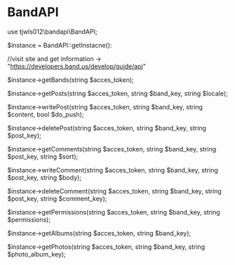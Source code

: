 # BandAPI

use tjwls012\bandapi\BandAPI;

$instance = BandAPI::getInstacne():

//visit site and get information → "https://developers.band.us/develop/guide/api"

$instance->getBands(string $acces_token);

$instance->getPosts(string $acces_token, string $band_key, string $locale);

$instance->writePost(string $acces_token, string $band_key, string $content, bool $do_push);

$instance->deletePost(string $acces_token, string $band_key, string $post_key);

$instance->getComments(string $acces_token, string $band_key, string $post_key, string $sort);

$instance->writeComment(string $acces_token, string $band_key, string $post_key, string $body);

$instance->deleteComment(string $acces_token, string $band_key, string $post_key, string $comment_key);

$instance->getPermissions(string $acces_token, string $band_key, string $permissions);

$instance->getAlbums(string $acces_token, string $band_key);

$instance->getPhotos(string $acces_token, string $band_key, string $photo_album_key);
